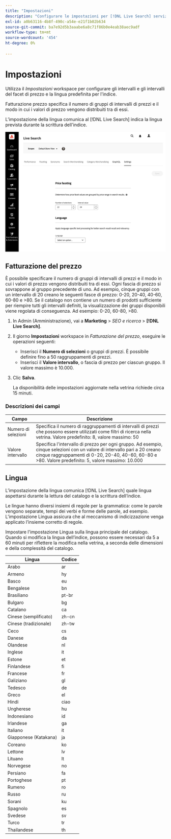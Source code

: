 ```yaml
---
title: "Impostazioni"
description: "Configurare le impostazioni per [!DNL Live Search] servizio."
exl-id: a0b63116-4b8f-490c-a54e-e21f1b02b634
source-git-commit: ba7e92d5b3aaabe6a8c71f86b0e4eab38aec9adf
workflow-type: tm+mt
source-wordcount: '454'
ht-degree: 0%

---
```


# Impostazioni

Utilizza il *Impostazioni* workspace per configurare gli intervalli e gli intervalli del facet di prezzo e la lingua predefinita per l&#39;indice.

Fatturazione prezzo specifica il numero di gruppi di intervalli di prezzi e il modo in cui i valori di prezzo vengono distribuiti tra di essi.

L’impostazione della lingua comunica al [!DNL Live Search] indica la lingua prevista durante la scrittura dell&#39;indice.

![Impostazioni](assets/settings.png)

## Fatturazione del prezzo

È possibile specificare il numero di gruppi di intervalli di prezzi e il modo in cui i valori di prezzo vengono distribuiti tra di essi. Ogni fascia di prezzo si sovrappone al gruppo precedente di uno. Ad esempio, cinque gruppi con un intervallo di 20 creano le seguenti fasce di prezzo: 0-20, 20-40, 40-60, 60-80 e >80. Se il catalogo non contiene un numero di prodotti sufficiente per riempire tutti gli intervalli definiti, la visualizzazione dei gruppi disponibili viene regolata di conseguenza. Ad esempio: 0-20, 60-80, >80.

1. In Admin (Amministrazione), vai a **Marketing** > *SEO e ricerca* > **[!DNL Live Search]**.
1. Il giorno **Impostazioni** workspace in *Fatturazione del prezzo*, eseguire le operazioni seguenti:
   * Inserisci il **Numero di selezioni** o gruppi di prezzi. È possibile definire fino a 50 raggruppamenti di prezzi.
   * Inserisci il **Valore intervallo**, o fascia di prezzo per ciascun gruppo. Il valore massimo è 10.000.
1. Clic **Salva**.

   La disponibilità delle impostazioni aggiornate nella vetrina richiede circa 15 minuti.

### Descrizioni dei campi

| Campo | Descrizione |
|--- |--- |
| Numero di selezioni | Specifica il numero di raggruppamenti di intervalli di prezzi che possono essere utilizzati come filtri di ricerca nella vetrina. Valore predefinito: 8, valore massimo: 50 |
| Valore intervallo | Specifica l&#39;intervallo di prezzo per ogni gruppo. Ad esempio, cinque selezioni con un valore di intervallo pari a 20 creano cinque raggruppamenti di 0-20, 20-40, 40-60, 60-80 e >80. Valore predefinito: 5, valore massimo: 10.000 |

## Lingua

L’impostazione della lingua comunica [!DNL Live Search] quale lingua aspettarsi durante la lettura del catalogo e la scrittura dell’indice.

Le lingue hanno diversi insiemi di regole per la grammatica: come le parole vengono separate, tempi dei verbi e forme delle parole, ad esempio.
L’impostazione Lingua assicura che al meccanismo di indicizzazione venga applicato l’insieme corretto di regole.

Impostare l&#39;impostazione Lingua sulla lingua principale del catalogo. Quando si modifica la lingua dell’indice, possono essere necessari da 5 a 60 minuti per riflettere la modifica nella vetrina, a seconda delle dimensioni e della complessità del catalogo.

| Lingua | Codice |
|----|----|
| Arabo | ar |
| Armeno | hy |
| Basco | eu |
| Bengalese | bn |
| Brasiliano | pt-br |
| Bulgaro | bg |
| Catalano | ca |
| Cinese (semplificato) | zh-cn |
| Cinese (tradizionale) | zh-tw |
| Ceco | cs |
| Danese | da |
| Olandese | nl |
| Inglese | it |
| Estone | et |
| Finlandese | fi |
| Francese | fr |
| Galiziano | gl |
| Tedesco | de |
| Greco | el |
| Hindi | ciao |
| Ungherese | hu |
| Indonesiano | id |
| Irlandese | ga |
| Italiano | it |
| Giapponese (Katakana) | ja |
| Coreano | ko |
| Lettone | lv |
| Lituano | lt |
| Norvegese | no |
| Persiano | fa |
| Portoghese | pt |
| Rumeno | ro |
| Russo | ru |
| Sorani | ku |
| Spagnolo | es |
| Svedese | sv |
| Turco | tr |
| Thailandese | th |
